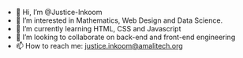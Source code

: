 - 👋 Hi, I’m @Justice-Inkoom
- 👀 I’m interested in Mathematics, Web Design and Data Science.
- 🌱 I’m currently learning HTML, CSS and Javascript
- 💞️ I’m looking to collaborate on back-end and front-end engineering
- 📫 How to reach me: justice.inkoom@amalitech.org

<!---
Justice-Inkoom/Justice-Inkoom is a ✨ special ✨ repository because its `README.md` (this file) appears on your GitHub profile.
You can click the Preview link to take a look at your changes.
--->
